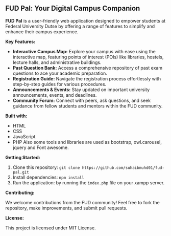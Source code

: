 ## FUD Pal: Your Digital Campus Companion

**FUD Pal** is a user-friendly web application designed to empower students at Federal University Dutse by offering a range of features to simplify and enhance their campus experience.

**Key Features:**

* **Interactive Campus Map:** Explore your campus with ease using the interactive map, featuring points of interest (POIs) like libraries, hostels, lecture halls, and administrative buildings.
* **Past Question Bank:** Access a comprehensive repository of past exam questions to ace your academic preparation.
* **Registration Guide:** Navigate the registration process effortlessly with step-by-step guides for various procedures.
* **Announcements & Events:** Stay updated on important university announcements, events, and deadlines.
* **Community Forum:** Connect with peers, ask questions, and seek guidance from fellow students and mentors within the FUD community.

**Built with:**

* HTML
* CSS
* JavaScript
* PHP
   Also some tools and libraries are used as bootstrap, owl.carousel, jquery and Font awesome.

**Getting Started:**

1. Clone this repository: `git clone https://github.com/suhaibmuhd01/fud-pal.git`
2. Install dependencies: `npm install` 
3. Run the application: by running the `index.php` file on your xampp server.

**Contributing:**

We welcome contributions from the FUD community! Feel free to fork the repository, make improvements, and submit pull requests.

**License:**

This project is licensed under MIT License.


